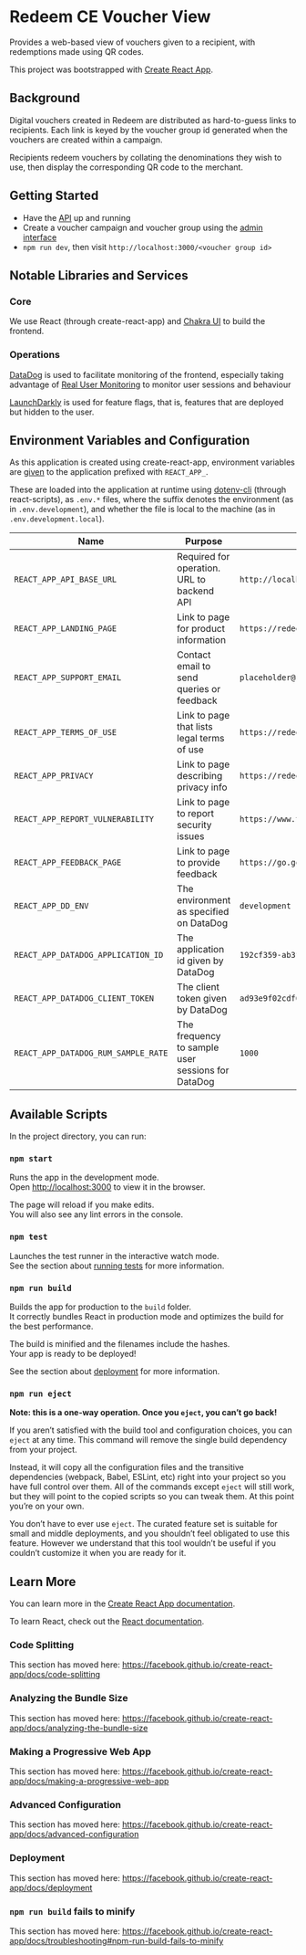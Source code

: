 # Redeem CE Voucher View

Provides a web-based view of vouchers given to a recipient,
with redemptions made using QR codes.

This project was bootstrapped with [Create React App](https://github.com/facebook/create-react-app).

## Background

Digital vouchers created in Redeem are distributed as hard-to-guess links to
recipients. Each link is keyed by the voucher group id generated when the
vouchers are created within a campaign.

Recipients redeem vouchers by collating the denominations they wish to use,
then display the corresponding QR code to the merchant.

## Getting Started

- Have the [API](../api) up and running
- Create a voucher campaign and voucher group using the
  [admin interface](../admin)
- `npm run dev`, then visit `http://localhost:3000/<voucher group id>`

## Notable Libraries and Services

### Core

We use React (through create-react-app) and [Chakra UI](https://chakra-ui.com)
to build the frontend.

### Operations

[DataDog](https://datadoghq.com) is used to facilitate monitoring of the frontend,
especially taking advantage of [Real User Monitoring](https://docs.datadoghq.com/real_user_monitoring/)
to monitor user sessions and behaviour

[LaunchDarkly](https://launchdarkly.com) is used for feature flags, that is,
features that are deployed but hidden to the user.

## Environment Variables and Configuration

As this application is created using create-react-app, environment variables are
[given](https://create-react-app.dev/docs/adding-custom-environment-variables/)
to the application prefixed with `REACT_APP_`.

These are loaded into the application at runtime using
[dotenv-cli](https://www.npmjs.com/package/dotenv-cli) (through react-scripts),
as `.env.*` files, where the suffix denotes the environment
(as in `.env.development`), and whether the file is local to the machine
(as in `.env.development.local`).

| Name                                | Purpose                                           | Example Value                                  |
| ----------------------------------- | ------------------------------------------------- | ---------------------------------------------- |
| `REACT_APP_API_BASE_URL`            | Required for operation. URL to backend API        | `http://localhost:10000`                       |
| `REACT_APP_LANDING_PAGE`            | Link to page for product information              | `https://redeem.gov.sg`                        |
| `REACT_APP_SUPPORT_EMAIL`           | Contact email to send queries or feedback         | `placeholder@redeem.gov.sg`                    |
| `REACT_APP_TERMS_OF_USE`            | Link to page that lists legal terms of use        | `https://redeem.gov.sg/terms-of-use.html`      |
| `REACT_APP_PRIVACY`                 | Link to page describing privacy info              | `https://redeem.gov.sg/privacy.html`           |
| `REACT_APP_REPORT_VULNERABILITY`    | Link to page to report security issues            | `https://www.tech.gov.sg/report_vulnerability` |
| `REACT_APP_FEEDBACK_PAGE`           | Link to page to provide feedback                  | `https://go.gov.sg/redeemsgfeedback`           |
| `REACT_APP_DD_ENV`                  | The environment as specified on DataDog           | `development`                                  |
| `REACT_APP_DATADOG_APPLICATION_ID`  | The application id given by DataDog               | `192cf359-ab3f-1923-0215-91afe9320bd0`         |
| `REACT_APP_DATADOG_CLIENT_TOKEN`    | The client token given by DataDog                 | `ad93e9f02cdf013491ab9ef`                      |
| `REACT_APP_DATADOG_RUM_SAMPLE_RATE` | The frequency to sample user sessions for DataDog | `1000`                                         |

## Available Scripts

In the project directory, you can run:

### `npm start`

Runs the app in the development mode.<br />
Open [http://localhost:3000](http://localhost:3000) to view it in the browser.

The page will reload if you make edits.<br />
You will also see any lint errors in the console.

### `npm test`

Launches the test runner in the interactive watch mode.<br />
See the section about [running tests](https://facebook.github.io/create-react-app/docs/running-tests) for more information.

### `npm run build`

Builds the app for production to the `build` folder.<br />
It correctly bundles React in production mode and optimizes the build for the best performance.

The build is minified and the filenames include the hashes.<br />
Your app is ready to be deployed!

See the section about [deployment](https://facebook.github.io/create-react-app/docs/deployment) for more information.

### `npm run eject`

**Note: this is a one-way operation. Once you `eject`, you can’t go back!**

If you aren’t satisfied with the build tool and configuration choices, you can `eject` at any time. This command will remove the single build dependency from your project.

Instead, it will copy all the configuration files and the transitive dependencies (webpack, Babel, ESLint, etc) right into your project so you have full control over them. All of the commands except `eject` will still work, but they will point to the copied scripts so you can tweak them. At this point you’re on your own.

You don’t have to ever use `eject`. The curated feature set is suitable for small and middle deployments, and you shouldn’t feel obligated to use this feature. However we understand that this tool wouldn’t be useful if you couldn’t customize it when you are ready for it.

## Learn More

You can learn more in the [Create React App documentation](https://facebook.github.io/create-react-app/docs/getting-started).

To learn React, check out the [React documentation](https://reactjs.org/).

### Code Splitting

This section has moved here: https://facebook.github.io/create-react-app/docs/code-splitting

### Analyzing the Bundle Size

This section has moved here: https://facebook.github.io/create-react-app/docs/analyzing-the-bundle-size

### Making a Progressive Web App

This section has moved here: https://facebook.github.io/create-react-app/docs/making-a-progressive-web-app

### Advanced Configuration

This section has moved here: https://facebook.github.io/create-react-app/docs/advanced-configuration

### Deployment

This section has moved here: https://facebook.github.io/create-react-app/docs/deployment

### `npm run build` fails to minify

This section has moved here: https://facebook.github.io/create-react-app/docs/troubleshooting#npm-run-build-fails-to-minify
